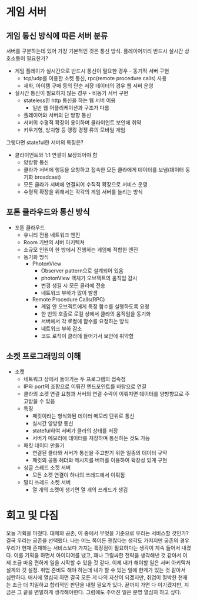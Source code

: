 # 게임 서버
## 게임 통신 방식에 따른 서버 분류
서버를 구분하는데 있어 가장 기본적인 것은 통신 방식. 
플레이어끼리 반드시 실시간 상호소통이 필요한가?
- 게임 플레이가 실시간으로 반드시 통신이 필요한 경우 - 동기적 서버 구현
	- tcp/udp를 이용한 소켓 통신, rpc(remote procedure calls) 사용
	- 재화, 아이템 구매 등의 단순 저장 데이터의 경우 웹 서버 운영
- 실시간 통신이 필요하지 않는 경우 - 비동기 서버 구현
	- stateless한 http 통신을 하는 웹 서버 이용
		- 일반 웹 어플리케이션과 구조가 다름
	- 플레이어와 서버의 단 방향 통신
	- 서버의 수평적 확장이 용이하며 클라이언트 보안에 취약
	- 키우기형, 방치형 등 랭킹 경쟁 류의 모바일 게임

그렇다면 stateful한 서버의 특징은?
- 클라이언트와 1:1 연결이 보장되어야 함
	- 양방향 통신
	- 클라가 서버에 행동을 요청하고 접속한 모든 클라에게 데이터를 보냄(데이터 동기화 broadcast)
	- 모든 클라가 서버에 연결되어 수직적 확장으로 서비스 운영
	- 수평적 확장을 위해서는 각각의 게임 서버를 늘리는 방식
## 포톤 클라우드와 통신 방식
- 포톤 클라우드
	- 유니티 전용 네트워크 엔진
	- Room 기반의 서버 아키텍쳐
	- 소규모 인원이 한 방에서 진행하는 게임에 적합한 엔진
	- 동기화 방식
		- PhotonView
			- Observer pattern으로 설계되어 있음
			- photonView 객체가 오브젝트의 움직임 감시
			- 변경 생길 시 모든 클라에 전송
			- 네트워크 부하가 많이 발생
		- Remote Procedure Calls(RPC) 
			- 게임 안 오브젝트에게 특정 함수를 실행하도록 요청
			- 한 번의 호출로 로컬 상에서 클라의 움직임을 동기화
			- 서버에서 각 로컬에 함수를 요청하는 방식
			- 네트워크 부하 감소
			- 코드 로직이 클라에 들어가서 보안에 취약함

## 소켓 프로그래밍의 이해
- 소켓
	- 네트워크 상에서 돌아가는 두 프로그램의 접속점
	- IP와 port의 조합으로 이뤄진 엔드포인트를 바탕으로 연결
	- 클라의 소켓 연결 요청과 서버의 연결 수락이 이뤄지면 데이터를 양방향으로 주고받을 수 있음
	- 특징
		- 패킷이라는 형식화된 데이터 메모리 단위로 통신
		- 실시간 양방향 통신
		- stateful하여 서버가 클라의 상태를 저장
		- 서버가 메모리에 데이터를 저장하며 통신하는 것도 가능
	- 패킷 데이터 만들기
		- 연결된 클라와 서버가 통신을 주고받기 위한 일종의 데이터 규약
		- 패킷의 공통 헤더와 메시지를 버퍼를 이용하여 확장성 있게 구현
	- 싱글 스레드 소켓 서버
		- 모든 소켓 연결이 하나의 쓰레드에서 이뤄짐
	- 멀티 쓰레드 소켓 서버 
		- 열 개의 소켓이 생기면 열 개의 쓰레드가 생김

# 회고 및 다짐
오늘 기획을 마쳤다. 대체와 공존, 이 중에서 무엇을 기준으로 우리는 서비스할 것인가? 결국 우리는 공존을 선택했다. 나는 어느 쪽이든 괜찮다는 생각도 가지지만 공존의 경우 우리가 현재 존재하는 서비스보다 가지는 특장점이 필요하다는 생각이 계속 들어서 내켰다. 이를 기획을 하면서 아이디어를 냈고, 꽤나 그럴싸한 전략을 생각해낸 것 같아서 이제 조금 마음 편하게 일을 시작할 수 있을 것 같다. 
이제 내가 해야할 일은 서버 아키텍쳐 설계와 깃 설정. 취업 준비도 해야 하는데 내가 할 수 있는 일에 한계가 있는 것 같아서 심란하다. 매사에 열심히 하면 결국 모든 게 나의 자산이 되겠지만, 취업이 절박한 현재는 조금 더 치밀하고 합리적인 판단을 내릴 필요가 있다. 끝까지 가면 다 이기겠지만, 지금은 그 끝을 면밀하게 생각해야한다. 그럼에도 주어진 일은 분명 열심히 하고 싶다. 
